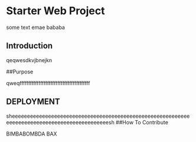 <h1>Starter Web Project</h1>

some text emae
bababa
<h2>Introduction</h2>
qeqwesdkvjbnejkn 

##Purpose

qweqfffffffffffffffffffffffffffffffffffffffff

<h2> DEPLOYMENT </h2>
sheeeeeeeeeeeeeeeeeeeeeeeeeeeeeeeeeeeeeeeeeeeeeeeeeeeeeeeeeeeeeeeeeeeeeeeeeeeeeeeeeeeeeeeeeeeeesh
##How To Contribute

BIMBABOMBDA BAX